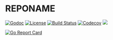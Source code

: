 # REPONAME

[![Godoc](http://img.shields.io/badge/godoc-reference-5272b4.svg?maxAge=31536000&style=for-the-badge)](http://godoc.org/github.com/seankhliao/REPONAME)
[![License](https://img.shields.io/github/license/seankhliao/REPONAME.svg?style=for-the-badge)](githib.com/seankhliao/REPONAME)
[![Build Status](https://img.shields.io/travis-ci/seankhliao/REPONAME.svg?style=for-the-badge)](https://travis-ci.org/seankhliao/REPONAME)
[![Codecov](https://img.shields.io/codecov/c/github/seankhliao/REPONAME.svg?style=for-the-badge)](https://codecov.io/gh/seankhliao/REPONAME)
![](https://img.shields.io/github/tag/seankhliao/REPONAME.svg?style=for-the-badge)

[![Go Report Card](https://goreportcard.com/badge/github.com/seankhliao/REPONAME?style=flat-square)](https://goreportcard.com/report/github.com/seankhliao/REPONAME)
